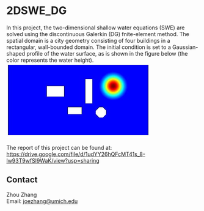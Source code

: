 # 2DSWE_DG
In this project, the two-dimensional shallow water equations (SWE) are solved using the discontinuous Galerkin (DG) fnite-element method. The spatial domain is 
a city geometry consisting of four buildings in a rectangular, wall-bounded domain. The initial condition is set to a Gaussian-shaped profile of the water surface, 
as is shown in the figure below (the color represents the water height). \
![image](https://github.com/joezhang13/2DSWE_DG/blob/master/initialCondition.jpg)

The report of this project can be found at: https://drive.google.com/file/d/1udYY26hQFcMT41s_8-lw93T9wfSl9WaK/view?usp=sharing

## Contact
Zhou Zhang\
Email: joezhang@umich.edu
